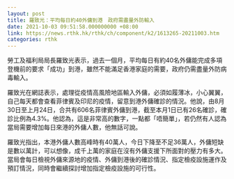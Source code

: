 ```yaml
---
layout: post
title: 羅致光：平均每日約40外傭到港　政府需盡量外防輸入
date: 2021-10-03 09:51:58.000000000 +08:00
link: https://news.rthk.hk/rthk/ch/component/k2/1613265-20211003.htm
categories: rthk
---
```


勞工及福利局局長羅致光表示，過去一個月，平均每日有約40名外傭能完成多項登機前的要求「成功」到港，雖然不能滿足香港家庭的需要，政府仍需盡量外防病毒輸入。

羅致光在網誌表示，處理從疫情高風險地區輸入外傭，必須如履薄冰，小心翼翼，自己每天都會查看菲律賓及印尼的疫情，留意到港外傭確診的情況。他說，由8月30日至上月24日，合共有606名菲律賓外傭到港，截至本月1日已有26名確診，確診比例為4.3%。他認為，這是非常高的數字，一點都「唔簡單」，若仍然有人認為當局需要增加每日來港的外傭人數，他無話可說。

羅致光指出，本港外傭人數高峰時有40萬人，今日下降至不足36萬人，外傭短缺是數以萬計，可以想像，成千上萬的家庭在沒有外傭支援下所面對的壓力有多大。當局會每日檢視外傭來源地的疫情、外傭到港後的確診情況、指定檢疫設施運作及預訂情況，同時會繼續探討增加指定檢疫設施的可行性。
